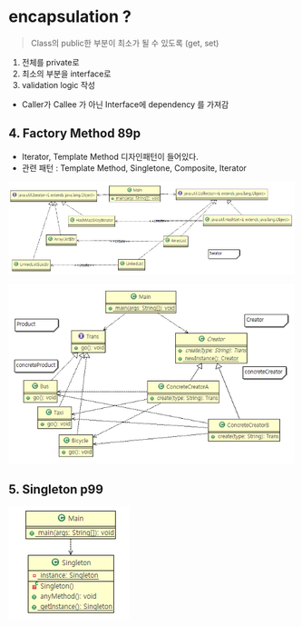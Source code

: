 # encapsulation ?
> Class의 public한 부분이 최소가 될 수 있도록 (get, set)
1. 전체를 private로
2. 최소의 부분을 interface로
3. validation logic 작성
- Caller가 Callee 가 아닌 Interface에 dependency 를 가져감

## 4. Factory Method 89p
- Iterator, Template Method 디자인패턴이 들어있다.
- 관련 패턴 : Template Method, Singletone, Composite, Iterator

![factoryMethod1](../cr_FactoryMethod2/img1.PNG)


![factoryMethod2](../cr_FactoryMethod2/img2.PNG)

## 5. Singleton p99
![Singleton](../cr_Singleton2/img.PNG)
